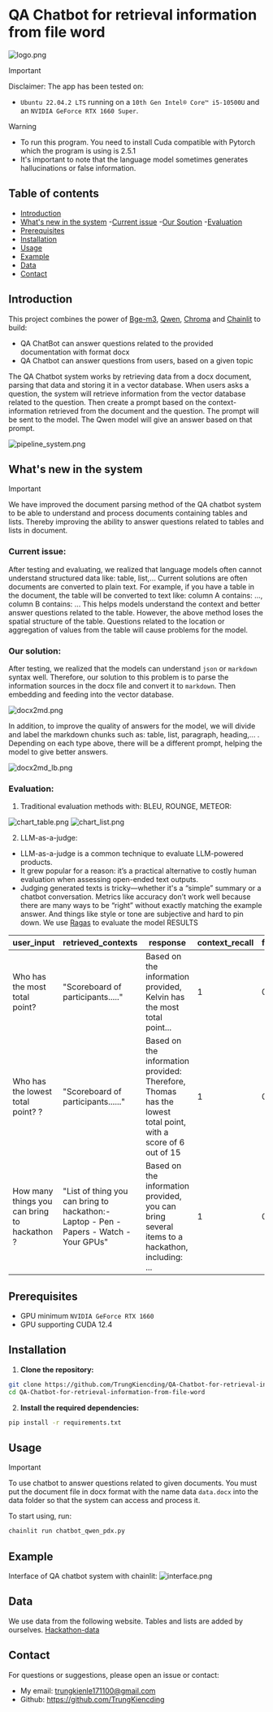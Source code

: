 # QA Chatbot for retrieval information from file word

![logo.png](images/logo.png)

> [!IMPORTANT]
> Disclaimer:
> The app has been tested on:
>   * `Ubuntu 22.04.2 LTS` running on a `10th Gen Intel® Core™ i5-10500U` and an `NVIDIA GeForce RTX 1660 Super`.

> [!WARNING]
> - To run this program. You need to install Cuda compatible with Pytorch which the program is using is 2.5.1
> - It's important to note that the language model sometimes generates hallucinations or false information.

## Table of contents

- [Introduction](#introduction)
- [What's new in the system](#whats-new-in-the-system)
    -[Current issue](#current-issue)
    -[Our Soution](#our-solution)
    -[Evaluation](#evaluation)
- [Prerequisites](#prerequisites)
- [Installation](#installation)
- [Usage](#usage)
- [Example](#example)
- [Data](#data)
- [Contact](#contact)

## Introduction

This project combines the power
of [Bge-m3](https://github.com/FlagOpen/FlagEmbedding), [Qwen](https://github.com/QwenLM/Qwen2.5), [Chroma](https://github.com/chroma-core/chroma)
and [Chainlit](https://github.com/Chainlit/chainlit) to build:

* QA ChatBot can answer questions related to the provided documentation with format docx
* QA Chatbot can answer questions from users, based on a given topic

The QA Chatbot system works by retrieving data from a docx document, parsing that data and storing it in a vector database. When users asks a question, the system will retrieve information from the vector database related to the question. Then create a prompt based on the context-information retrieved from the document and the question. The prompt will be sent to the model. The Qwen model will give an answer based on that prompt.

![pipeline_system.png](images/pipeline_system.png)

## What's new in the system

> [!IMPORTANT]
> We have improved the document parsing method of the QA chatbot system to be able to understand and process documents containing tables and lists. Thereby improving the ability to answer questions related to tables and lists in document.

### Current issue: 
After testing and evaluating, we realized that language models often cannot understand structured data like: table, list,... Current solutions are often documents are converted to plain text. For example, if you have a table in the document, the table will be converted to text like: column A contains: ..., column B contains: ... This helps models understand the context and better answer questions related to the table. However, the above method loses the spatial structure of the table. Questions related to the location or aggregation of values ​​from the table will cause problems for the model.

### Our solution:
After testing, we realized that the models can understand `json` or `markdown` syntax well. Therefore, our solution to this problem is to parse the information sources in the docx file and convert it to `markdown`. Then embedding and feeding into the vector database.

![docx2md.png](images/docx2md.png)

In addition, to improve the quality of answers for the model, we will divide and label the markdown chunks such as: table, list, paragraph, heading,... . Depending on each type above, there will be a different prompt, helping the model to give better answers.

![docx2md_lb.png](images/docx2md_lb.png)

### Evaluation:
1. Traditional evaluation methods with: BLEU, ROUNGE, METEOR:

![chart_table.png](images/chart_table.png)
![chart_list.png](images/chart_list.png)

2. LLM-as-a-judge:
* LLM-as-a-judge is a common technique to evaluate LLM-powered products. 
* It grew popular for a reason: it’s a practical alternative to costly human evaluation when assessing open-ended text outputs.
* Judging generated texts is tricky—whether it's a “simple” summary or a chatbot conversation. Metrics like accuracy don’t work well because there are many ways to be “right” without exactly matching the example answer. And things like style or tone are subjective and hard to pin down.
We use [Ragas]([https://github.com/QwenLM/Qwen2.5](https://github.com/explodinggradients/ragas)) to evaluate the model
RESULTS

| user_input | retrieved_contexts | response | context_recall | factual_correctness | faithfulness |
|------------|---------------------|----------|-----------------|---------------------|---------------|
| Who has the most total point? | "Scoreboard of participants....." | Based on the information provided, Kelvin has the most total point... | 1 | 0.18 | 0.352425 |
| Who has the lowest total point? ? | "Scoreboard of participants......" | Based on the information provided: Therefore, Thomas has the lowest total point, with a score of 6 out of 15 | 1 | 0.17 | 0.21242 |
| How many things you can bring to hackathon ? | "List of thing you can bring to hackathon:- Laptop - Pen - Papers - Watch - Your GPUs" | Based on the information provided, you can bring several items to a hackathon, including: ... | 1 | 0.5 | 0.5464 |
</details>



## Prerequisites

* GPU minimum `NVIDIA GeForce RTX 1660` 
* GPU supporting CUDA 12.4

## Installation
1. **Clone the repository:**

```bash
git clone https://github.com/TrungKiencding/QA-Chatbot-for-retrieval-information-from-file-word
cd QA-Chatbot-for-retrieval-information-from-file-word
```
2. **Install the required dependencies:**

```bash
pip install -r requirements.txt
```
## Usage

> [!IMPORTANT]
> To use chatbot to answer questions related to given documents. You must put the document file in docx format with the name data `data.docx` into the data folder so that the system can access and process it.

To start using, run:

```bash
chainlit run chatbot_qwen_pdx.py
```

## Example

Interface of QA chatbot system with chainlit:
![interface.png](images/interface.png)

## Data

We use data from the following website. Tables and lists are added by ourselves.
[Hackathon-data](https://tips.hackathon.com/article/what-is-a-hackathon)

## Contact 

For questions or suggestions, please open an issue or contact:
- My email: trungkienle171100@gmail.com 
- Github: https://github.com/TrungKiencding
